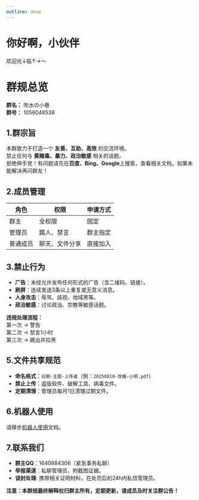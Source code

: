 ```yaml
---
outline: deep
---
```


# 你好啊，小伙伴

欢迎光↓临↑→～

# 群规总览

**群名：** 吹水の小巷  
**群号：** 1056048538   

## 1.群宗旨
本群致力于打造一个 **友善、互助、高效** 的交流环境。  
禁止任何与 **黄赌毒、暴力、政治敏感** 相关的话题。  
拒绝伸手党！有问题请先在**百度、Bing、Google**上搜索，查看相关文档，如果未能解决再问群友！


## 2.成员管理
| **角色** | **权限** | **申请方式** |
|----------|----------|--------------|
| 群主     | 全权限   | 固定         |
| 管理员   | 踢人、禁言 | 群主指定     |
| 普通成员 | 聊天、文件分享 | 直接加入 |


## 3.禁止行为
- **广告**：未经允许发布任何形式的广告（含二维码、链接）。
- **刷屏**：连续发送3条以上重复或无意义消息。
- **人身攻击**：辱骂、歧视、地域黑等。
- **政治敏感**：讨论政治、宗教等敏感话题。

**违规处理流程：**  
第一次 → 警告  
第二次 → 禁言1小时  
第三次 → 踢出并拉黑


## 5.文件共享规范
- **命名格式**：`日期-主题-上传者`（例：`20250810-攻略-小明.pdf`）
- **禁止上传**：盗版软件、破解工具、病毒文件。
- **定期清理**：管理员每月1日清理过期文件。


## 6.机器人使用
请移步[机器人使用](./AiBot)文档。


## 7.联系我们
- **群主QQ**：1640884306（紧急事务私聊）
- **举报渠道**：私聊管理员，附截图证据。
- **误封处理**: 携带相关证明材料，在处罚后的24h内私信管理员。

**注意：本群规最终解释权归群主所有，定期更新，请成员及时关注群公告！**
